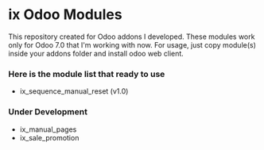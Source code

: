 # ix Odoo Modules
This repository created for Odoo addons I developed. These modules work only for Odoo 7.0 that I'm working with now.
For usage, just copy module(s) inside your addons folder and install odoo web client.

### Here is the module list that ready to use
- ix_sequence_manual_reset (v1.0)

### Under Development
- ix_manual_pages
- ix_sale_promotion

